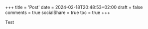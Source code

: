 +++
title = 'Post'
date = 2024-02-18T20:48:53+02:00
draft = false
comments = true
socialShare = true
toc = true
+++

Test